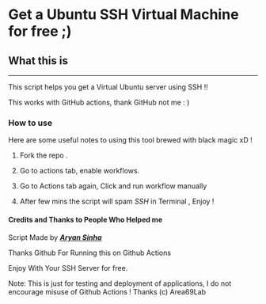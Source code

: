 # Get a Ubuntu SSH Virtual Machine for free ;) #

## What this is ##
---------------------------------------------------------------------
This script helps you get a Virtual Ubuntu server using SSH !! 

This works with GitHub actions, thank GitHub not me : )

### How to use ###

Here are some useful notes to using this tool brewed with black magic xD !

1. Fork the repo .

2. Go to actions tab, enable workflows.

3. Go to Actions tab again, Click and run workflow manually

4. After few mins the script will spam *SSH* in Terminal , Enjoy !


#### Credits and Thanks to People Who Helped me ####

Script Made by [***Aryan Sinha***](https://github.com/techyminati)

Thanks Github For Running this on Github Actions



Enjoy With Your SSH Server for free.

Note: This is just for testing and deployment of applications, I do not encourage misuse of Github Actions ! Thanks
(c) Area69Lab
